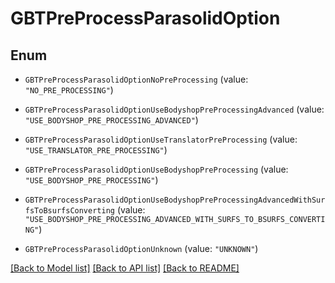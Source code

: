 # GBTPreProcessParasolidOption

## Enum


* `GBTPreProcessParasolidOptionNoPreProcessing` (value: `"NO_PRE_PROCESSING"`)

* `GBTPreProcessParasolidOptionUseBodyshopPreProcessingAdvanced` (value: `"USE_BODYSHOP_PRE_PROCESSING_ADVANCED"`)

* `GBTPreProcessParasolidOptionUseTranslatorPreProcessing` (value: `"USE_TRANSLATOR_PRE_PROCESSING"`)

* `GBTPreProcessParasolidOptionUseBodyshopPreProcessing` (value: `"USE_BODYSHOP_PRE_PROCESSING"`)

* `GBTPreProcessParasolidOptionUseBodyshopPreProcessingAdvancedWithSurfsToBsurfsConverting` (value: `"USE_BODYSHOP_PRE_PROCESSING_ADVANCED_WITH_SURFS_TO_BSURFS_CONVERTING"`)

* `GBTPreProcessParasolidOptionUnknown` (value: `"UNKNOWN"`)


[[Back to Model list]](../README.md#documentation-for-models) [[Back to API list]](../README.md#documentation-for-api-endpoints) [[Back to README]](../README.md)



